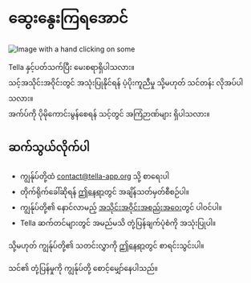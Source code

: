 <div className="section" id="get-in-touch">
    <h1>ဆွေးနွေးကြရအောင်</h1>
    <div className="columns">
        <div className="column">
            <img className="home-illustrations" src="img/contact.png" alt="Image with a hand clicking on some"/>
        </div>
        <div className="column">
            <p>
                Tella နှင့်ပတ်သက်ပြီး မေးစရာရှိပါသလား။<br/> 
                သင့်အသိုင်းအဝိုင်းတွင် အသုံးပြုနိုင်ရန် ပံ့ပိုးကူညီမှု သို့မဟုတ် သင်တန်း လိုအပ်ပါသလား။<br/>
                အက်ပ်ကို ပိုမိုကောင်းမွန်စေရန် သင့်တွင် အကြံဉာဏ်များ ရှိပါသလား။<br/>
            </p>
            <h2>ဆက်သွယ်လိုက်ပါ</h2>
            <ul>
                <li>ကျွန်ုပ်တို့ထံ <a href="mailto:contact@tella-app.org">contact@tella-app.org</a> သို့ စာရေးပါ</li>
                <li>တိုက်ရိုက်ခေါ်ဆိုရန် <a href="https://calendly.com/d/grp-5v7-rjf/tella-meeting">ဤနေရာ</a>တွင် အချိန်သတ်မှတ်စီစဉ်ပါ။</li>
                <li>ကျွန်ုပ်တို့၏ နောင်လာမည့် <a href="community-meetings">အသိုင်းအဝိုင်းအစည်းအဝေး</a>တွင် ပါဝင်ပါ။ </li>
                <li>Tella ဆက်တင်များတွင် အမည်မသိ တုံ့ပြန်ချက်ပုံစံကို အသုံးပြုပါ။</li>
            </ul>
            <p>သို့မဟုတ် ကျွန်ုပ်တို့၏ သတင်းလွှာကို <a href="https://blog.wearehorizontal.org/tag/tella/">ဤနေရာ</a>တွင် စာရင်းသွင်းပါ။ </p>
            <p>သင်၏ တုံ့ပြန်မှုကို ကျွန်ုပ်တို့ စောင့်မျှော်နေပါသည်။</p>
        </div>           
    </div>
</div>
